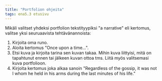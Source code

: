 ```yaml
---
title: "Portfolion ohjeita"
tags: ena5.3 etusivu
---
```


Mikäli valitset yhdeksi portfolion tekstityypiksi "a narrative" eli kertomus, valitse yksi seuruaavista tehtävänannoista:

1. Kirjoita oma runo.
2. Aloita kertomus "Once upon a time...".
3. Etsi kuva ja kirjoita tarina sen kuvan takaa. Mihin kuva liittyisi, mitä on tapahtunut ennen tai jälkeen kuvan ottoa tms. Liitä myös valitsemasi kuva portfolioon.
4. Kirjoita kertomus joka alkaa sanoin "Regardless of the gossip, it was not I whom he held in his arms during the last minutes of his life."
